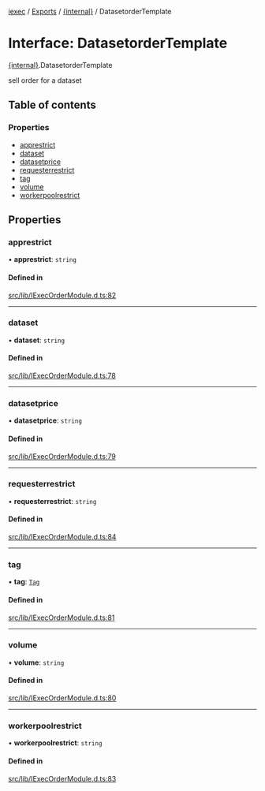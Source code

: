 [iexec](../README.md) / [Exports](../modules.md) / [{internal}](../modules/internal_.md) / DatasetorderTemplate

# Interface: DatasetorderTemplate

[{internal}](../modules/internal_.md).DatasetorderTemplate

sell order for a dataset

## Table of contents

### Properties

- [apprestrict](internal_.DatasetorderTemplate.md#apprestrict)
- [dataset](internal_.DatasetorderTemplate.md#dataset)
- [datasetprice](internal_.DatasetorderTemplate.md#datasetprice)
- [requesterrestrict](internal_.DatasetorderTemplate.md#requesterrestrict)
- [tag](internal_.DatasetorderTemplate.md#tag)
- [volume](internal_.DatasetorderTemplate.md#volume)
- [workerpoolrestrict](internal_.DatasetorderTemplate.md#workerpoolrestrict)

## Properties

### apprestrict

• **apprestrict**: `string`

#### Defined in

[src/lib/IExecOrderModule.d.ts:82](https://github.com/iExecBlockchainComputing/iexec-sdk/blob/8cfa57c/src/lib/IExecOrderModule.d.ts#L82)

___

### dataset

• **dataset**: `string`

#### Defined in

[src/lib/IExecOrderModule.d.ts:78](https://github.com/iExecBlockchainComputing/iexec-sdk/blob/8cfa57c/src/lib/IExecOrderModule.d.ts#L78)

___

### datasetprice

• **datasetprice**: `string`

#### Defined in

[src/lib/IExecOrderModule.d.ts:79](https://github.com/iExecBlockchainComputing/iexec-sdk/blob/8cfa57c/src/lib/IExecOrderModule.d.ts#L79)

___

### requesterrestrict

• **requesterrestrict**: `string`

#### Defined in

[src/lib/IExecOrderModule.d.ts:84](https://github.com/iExecBlockchainComputing/iexec-sdk/blob/8cfa57c/src/lib/IExecOrderModule.d.ts#L84)

___

### tag

• **tag**: [`Tag`](../modules/internal_.md#tag)

#### Defined in

[src/lib/IExecOrderModule.d.ts:81](https://github.com/iExecBlockchainComputing/iexec-sdk/blob/8cfa57c/src/lib/IExecOrderModule.d.ts#L81)

___

### volume

• **volume**: `string`

#### Defined in

[src/lib/IExecOrderModule.d.ts:80](https://github.com/iExecBlockchainComputing/iexec-sdk/blob/8cfa57c/src/lib/IExecOrderModule.d.ts#L80)

___

### workerpoolrestrict

• **workerpoolrestrict**: `string`

#### Defined in

[src/lib/IExecOrderModule.d.ts:83](https://github.com/iExecBlockchainComputing/iexec-sdk/blob/8cfa57c/src/lib/IExecOrderModule.d.ts#L83)
